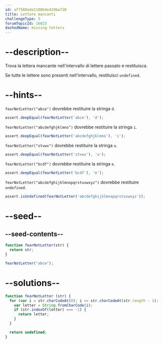 ```yaml
---
id: af7588ade1100bde429baf20
title: Lettere mancanti
challengeType: 5
forumTopicId: 16023
dashedName: missing-letters
---
```


# --description--

Trova la lettera mancante nell'intervallo di lettere passato e restituisca.

Se tutte le lettere sono presenti nell'intervallo, restituisci `undefined`.

# --hints--

`fearNotLetter("abce")` dovrebbe restituire la stringa `d`.

```js
assert.deepEqual(fearNotLetter('abce'), 'd');
```

`fearNotLetter("abcdefghjklmno")` dovrebbe restituire la stringa `i`.

```js
assert.deepEqual(fearNotLetter('abcdefghjklmno'), 'i');
```

`fearNotLetter("stvwx")` dovrebbe restituire la stringa `u`.

```js
assert.deepEqual(fearNotLetter('stvwx'), 'u');
```

`fearNotLetter("bcdf")` dovrebbe restituire la stringa `e`.

```js
assert.deepEqual(fearNotLetter('bcdf'), 'e');
```

`fearNotLetter("abcdefghijklmnopqrstuvwxyz")` dovrebbe restituire `undefined`.

```js
assert.isUndefined(fearNotLetter('abcdefghijklmnopqrstuvwxyz'));
```

# --seed--

## --seed-contents--

```js
function fearNotLetter(str) {
  return str;
}

fearNotLetter("abce");
```

# --solutions--

```js
function fearNotLetter (str) {
  for (var i = str.charCodeAt(0); i <= str.charCodeAt(str.length - 1); i++) {
    var letter = String.fromCharCode(i);
    if (str.indexOf(letter) === -1) {
      return letter;
    }
  }

  return undefined;
}
```
